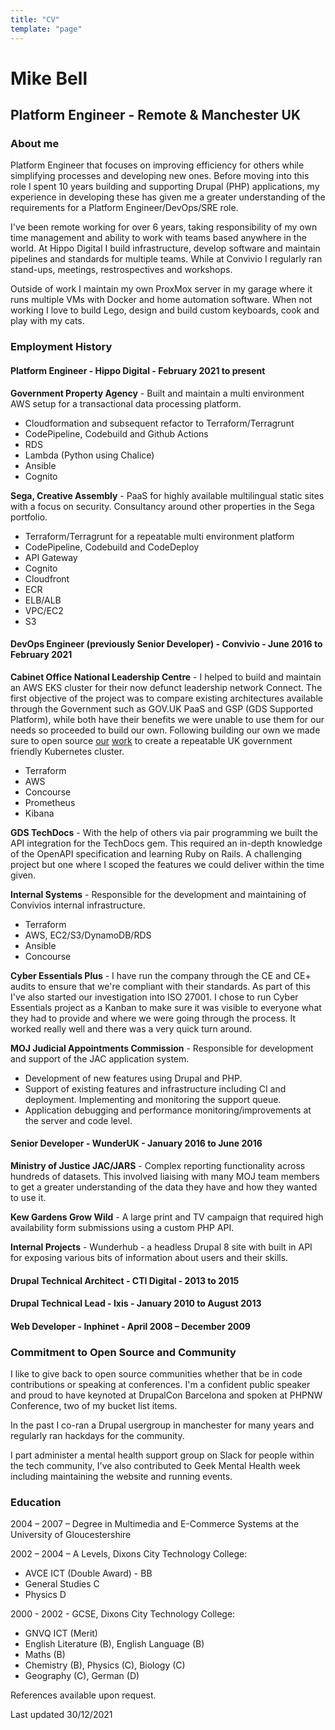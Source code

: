 ```yaml
---
title: "CV"
template: "page"
---
```


# Mike Bell
## Platform Engineer - Remote & Manchester UK

### About me

Platform Engineer that focuses on improving efficiency for others while simplifying processes and developing new ones. Before moving into this role I spent 10 years building and supporting Drupal (PHP) applications, my experience in developing these has given me a greater understanding of the requirements for a Platform Engineer/DevOps/SRE role.

I've been remote working for over 6 years, taking responsibility of my own time management and ability to work with teams based anywhere in the world. At Hippo Digital I build infrastructure, develop software and maintain pipelines and standards for multiple teams. While at Convivio I regularly ran stand-ups, meetings, restrospectives and workshops.

Outside of work I maintain my own ProxMox server in my garage where it runs multiple VMs with Docker and home automation software. When not working I love to build Lego, design and build custom keyboards, cook and play with my cats.

### Employment History

#### Platform Engineer - Hippo Digital - February 2021 to present

**Government Property Agency** - Built and maintain a multi environment AWS setup for a transactional data processing platform.

* Cloudformation and subsequent refactor to Terraform/Terragrunt
* CodePipeline, Codebuild and Github Actions
* RDS
* Lambda (Python using Chalice)
* Ansible
* Cognito

**Sega, Creative Assembly** - PaaS for highly available multilingual static sites with a focus on security. Consultancy around other properties in the Sega portfolio.

* Terraform/Terragrunt for a repeatable multi environment platform
* CodePipeline, Codebuild and CodeDeploy
* API Gateway
* Cognito
* Cloudfront
* ECR
* ELB/ALB
* VPC/EC2
* S3

#### DevOps Engineer (previously Senior Developer) - Convivio - June 2016 to February 2021

**Cabinet Office National Leadership Centre** - I helped to build and maintain an AWS EKS cluster for their now defunct leadership network Connect. The first objective of the project was to compare existing architectures available through the Government such as GOV.UK PaaS and GSP (GDS Supported Platform), while both have their benefits we were unable to use them for our needs so proceeded to build our own. Following building our own we made sure to open source [our](https://github.com/cabinetoffice/national-leadership-centre-terragrunt) [work](https://github.com/cabinetoffice/national-leadership-centre-terraform) to create a repeatable UK government friendly Kubernetes cluster.

* Terraform
* AWS
* Concourse
* Prometheus
* Kibana

**GDS TechDocs** - With the help of others via pair programming we built the API integration for the TechDocs gem. This required an in-depth knowledge of the OpenAPI specification and learning Ruby on Rails. A challenging project but one where I scoped the features we could deliver within the time given.

**Internal Systems** - Responsible for the development and maintaining of Convivios internal infrastructure.

* Terraform
* AWS, EC2/S3/DynamoDB/RDS
* Ansible
* Concourse

**Cyber Essentials Plus** - I have run the company through the CE and CE+ audits to ensure that we're compliant with their standards. As part of this I've also started our investigation into ISO 27001. I chose to run Cyber Essentials project as a Kanban to make sure it was visible to everyone what they had to provide and where we were going through the process. It worked really well and there was a very quick turn around.

**MOJ Judicial Appointments Commission** - Responsible for development and support of the JAC application system.

* Development of new features using Drupal and PHP.
* Support of existing features and infrastructure including CI and deployment. Implementing and monitoring the support queue.
* Application debugging and performance monitoring/improvements at the server and code level.

#### Senior Developer - WunderUK - January 2016 to June 2016

**Ministry of Justice JAC/JARS** - Complex reporting functionality across hundreds of datasets. This involved liaising with many MOJ team members to get a greater understanding of the data they have and how they wanted to use it.

**Kew Gardens Grow Wild** - A large print and TV campaign that required high availability form submissions using a custom PHP API.

**Internal Projects** - Wunderhub - a headless Drupal 8 site with built in API for exposing various bits of information about users and their skills.

#### Drupal Technical Architect - CTI Digital - 2013 to 2015

#### Drupal Technical Lead - Ixis - January 2010 to August 2013

#### Web Developer - Inphinet - April 2008 – December 2009

### Commitment to Open Source and Community

I like to give back to open source communities whether that be in code contributions or speaking at conferences. I'm a confident public speaker and proud to have keynoted at DrupalCon Barcelona and spoken at PHPNW Conference, two of my bucket list items.

In the past I co-ran a Drupal usergroup in manchester for many years and regularly ran hackdays for the community.

I part administer a mental health support group on Slack for people within the tech community, I've also contributed to Geek Mental Health week including maintaining the website and running events.

### Education

2004 – 2007 – Degree in Multimedia and E-Commerce Systems at the University of Gloucestershire

2002 – 2004 – A Levels, Dixons City Technology College:

* AVCE ICT (Double Award) - BB
* General Studies C
* Physics D

2000 - 2002 - GCSE, Dixons City Technology College:

* GNVQ ICT (Merit)
* English Literature (B), English Language (B)
* Maths (B)
* Chemistry (B), Physics (C), Biology (C)
* Geography (C), German (D)

References available upon request.

Last updated 30/12/2021